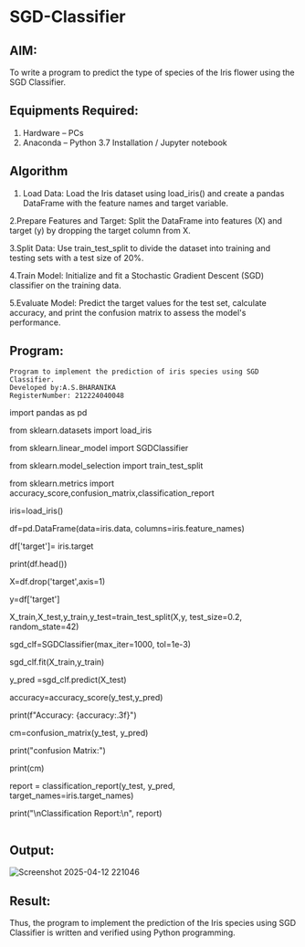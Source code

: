 # SGD-Classifier
## AIM:
To write a program to predict the type of species of the Iris flower using the SGD Classifier.

## Equipments Required:
1. Hardware – PCs
2. Anaconda – Python 3.7 Installation / Jupyter notebook

## Algorithm
1. Load Data: Load the Iris dataset using load_iris() and create a pandas DataFrame with the feature names and target variable.

2.Prepare Features and Target: Split the DataFrame into features (X) and target (y) by dropping the target column from X.

3.Split Data: Use train_test_split to divide the dataset into training and testing sets with a test size of 20%.

4.Train Model: Initialize and fit a Stochastic Gradient Descent (SGD) classifier on the training data.

5.Evaluate Model: Predict the target values for the test set, calculate accuracy, and print the confusion matrix to assess the model's performance.

## Program:
```
Program to implement the prediction of iris species using SGD Classifier.
Developed by:A.S.BHARANIKA
RegisterNumber: 212224040048
```
import pandas as pd


from sklearn.datasets import load_iris

from sklearn.linear_model import SGDClassifier

from sklearn.model_selection import train_test_split

from sklearn.metrics import accuracy_score,confusion_matrix,classification_report


iris=load_iris()

df=pd.DataFrame(data=iris.data, columns=iris.feature_names)

df['target']= iris.target

print(df.head())

X=df.drop('target',axis=1)

y=df['target']

X_train,X_test,y_train,y_test=train_test_split(X,y, test_size=0.2, random_state=42)

sgd_clf=SGDClassifier(max_iter=1000, tol=1e-3)

sgd_clf.fit(X_train,y_train)

y_pred =sgd_clf.predict(X_test)

accuracy=accuracy_score(y_test,y_pred)

print(f"Accuracy: {accuracy:.3f}")

cm=confusion_matrix(y_test, y_pred)

print("confusion Matrix:")

print(cm)

report = classification_report(y_test, y_pred, target_names=iris.target_names)

print("\nClassification Report:\n", report)
```
```

## Output:
![Screenshot 2025-04-12 221046](https://github.com/user-attachments/assets/80cde1b1-0fc7-42cb-9452-bd1271b48008)



## Result:
Thus, the program to implement the prediction of the Iris species using SGD Classifier is written and verified using Python programming.
